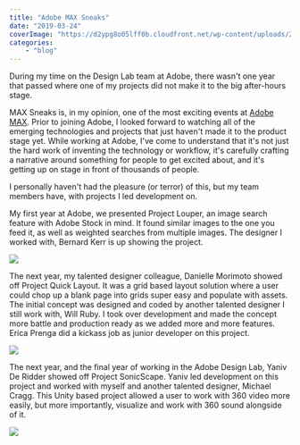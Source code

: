 ```yaml
---
title: "Adobe MAX Sneaks"
date: "2019-03-24"
coverImage: "https://d2ypg8o05lff0b.cloudfront.net/wp-content/uploads/2019/03/23232820/DMi5QzPVoAA_VfL.jpg"
categories:
	- "blog"
---
```


During my time on the Design Lab team at Adobe, there wasn't one year that passed where one of my projects did not make it to the big after-hours stage.

MAX Sneaks is, in my opinion, one of the most exciting events at [Adobe MAX](https://max.adobe.com/). Prior to joining Adobe, I looked forward to watching all of the emerging technologies and projects that just haven't made it to the product stage yet. While working at Adobe, I've come to understand that it's not just the hard work of inventing the technology or workflow, it's carefully crafting a narrative around something for people to get excited about, and it's getting up on stage in front of thousands of people.

I personally haven't had the pleasure (or terror) of this, but my team members have, with projects I led development on.

My first year at Adobe, we presented Project Louper, an image search feature with Adobe Stock in mind. It found similar images to the one you feed it, as well as weighted searches from multiple images. The designer I worked with, Bernard Kerr is up showing the project.

![](https://d2ypg8o05lff0b.cloudfront.net/wp-content/uploads/2019/03/24004152/maxresdefault.jpg)

The next year, my talented designer colleague, Danielle Morimoto showed off Project Quick Layout. It was a grid based layout solution where a user could chop up a blank page into grids super easy and populate with assets. The initial concept was designed and coded by another talented designer I still work with, Will Ruby. I took over development and made the concept more battle and production ready as we added more and more features. Erica Prenga did a kickass job as junior developer on this project.

![](https://d2ypg8o05lff0b.cloudfront.net/wp-content/uploads/2019/03/24004645/99dc9b62-ed80-4713-b68b-df1ce594abda_rw_1920-1070x566.png)

The next year, and the final year of working in the Adobe Design Lab, Yaniv De Ridder showed off Project SonicScape. Yaniv led development on this project and worked with myself and another talented designer, Michael Cragg. This Unity based project allowed a user to work with 360 video more easily, but more importantly, visualize and work with 360 sound alongside of it.

![](https://d2ypg8o05lff0b.cloudfront.net/wp-content/uploads/2019/03/23232820/DMi5QzPVoAA_VfL-1024x603.jpg)
